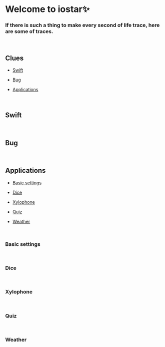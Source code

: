 Welcome to iostar✨
===

### If there is such a thing to make every second of life trace, here are some of traces.     
<br>

## Clues  
* [Swift](#swift)      

* [Bug](#bug)          

* [Applications](#applications)   
<br>

## Swift   

<br>   

## Bug   

<br>   

## Applications   
* [Basic settings](#basic-settings)   

* [Dice](#dice)   

* [Xylophone](#xylophone)   

* [Quiz](#quiz)   

* [Weather](#weather)    

<br>

### Basic settings   

<br>

### Dice  

<br>   

### Xylophone   

<br>  

### Quiz  

<br>


### Weather  

<br>









 








